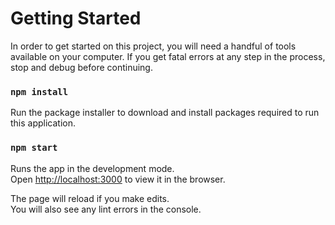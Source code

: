 # Getting Started
In order to get started on this project, you will need a handful of tools available on your computer.
 If you get fatal errors at any step in the process, stop and debug before continuing.

### `npm install`
Run the package installer to download and install packages required to run this application.

### `npm start`
Runs the app in the development mode.<br>
Open [http://localhost:3000](http://localhost:3000) to view it in the browser.

The page will reload if you make edits.<br>
You will also see any lint errors in the console.